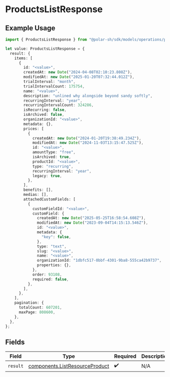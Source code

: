 # ProductsListResponse

## Example Usage

```typescript
import { ProductsListResponse } from "@polar-sh/sdk/models/operations/productslist.js";

let value: ProductsListResponse = {
  result: {
    items: [
      {
        id: "<value>",
        createdAt: new Date("2024-04-08T02:10:23.808Z"),
        modifiedAt: new Date("2025-01-20T07:32:44.012Z"),
        trialInterval: "month",
        trialIntervalCount: 175754,
        name: "<value>",
        description: "unlined why alongside beyond sandy softly",
        recurringInterval: "year",
        recurringIntervalCount: 324286,
        isRecurring: false,
        isArchived: false,
        organizationId: "<value>",
        metadata: {},
        prices: [
          {
            createdAt: new Date("2024-01-20T19:38:49.234Z"),
            modifiedAt: new Date("2024-11-03T13:15:47.525Z"),
            id: "<value>",
            amountType: "free",
            isArchived: true,
            productId: "<value>",
            type: "recurring",
            recurringInterval: "year",
            legacy: true,
          },
        ],
        benefits: [],
        medias: [],
        attachedCustomFields: [
          {
            customFieldId: "<value>",
            customField: {
              createdAt: new Date("2025-05-25T16:58:54.608Z"),
              modifiedAt: new Date("2023-09-04T14:15:13.546Z"),
              id: "<value>",
              metadata: {
                "key": false,
              },
              type: "text",
              slug: "<value>",
              name: "<value>",
              organizationId: "1dbfc517-0bbf-4301-9ba8-555ca42b9737",
              properties: {},
            },
            order: 93108,
            required: false,
          },
        ],
      },
    ],
    pagination: {
      totalCount: 607201,
      maxPage: 808600,
    },
  },
};
```

## Fields

| Field                                                                            | Type                                                                             | Required                                                                         | Description                                                                      |
| -------------------------------------------------------------------------------- | -------------------------------------------------------------------------------- | -------------------------------------------------------------------------------- | -------------------------------------------------------------------------------- |
| `result`                                                                         | [components.ListResourceProduct](../../models/components/listresourceproduct.md) | :heavy_check_mark:                                                               | N/A                                                                              |